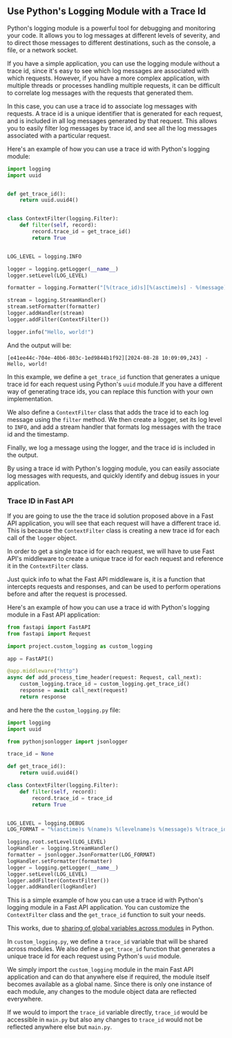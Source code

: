 ## Use Python's Logging Module with a Trace Id

Python's logging module is a powerful tool for debugging and monitoring your
code. It allows you to log messages at different levels of severity, and to
direct those messages to different destinations, such as the console, a file,
or a network socket.

If you have a simple application, you can use the logging module without a
trace id, since it's easy to see which log messages are associated with which
requests. However, if you have a more complex application, with multiple
threads or processes handling multiple requests, it can be difficult to
correlate log messages with the requests that generated them.

In this case, you can use a trace id to associate log messages with requests.
A trace id is a unique identifier that is generated for each request, and is
included in all log messages generated by that request. This allows you to
easily filter log messages by trace id, and see all the log messages associated
with a particular request.

Here's an example of how you can use a trace id with Python's logging module:

```python
import logging
import uuid


def get_trace_id():
    return uuid.uuid4()


class ContextFilter(logging.Filter):
    def filter(self, record):
        record.trace_id = get_trace_id()
        return True


LOG_LEVEL = logging.INFO

logger = logging.getLogger(__name__)
logger.setLevel(LOG_LEVEL)

formatter = logging.Formatter("[%(trace_id)s][%(asctime)s] - %(message)s")

stream = logging.StreamHandler()
stream.setFormatter(formatter)
logger.addHandler(stream)
logger.addFilter(ContextFilter())

logger.info("Hello, world!")
```

And the output will be:

```
[e41ee44c-704e-40b6-803c-1ed9844b1f92][2024-08-28 10:09:09,243] - Hello, world!
```

In this example, we define a `get_trace_id` function that generates a unique
trace id for each request using Python's `uuid` module.If you have a different
way of generating trace ids, you can replace this function with your own
implementation.

We also define a `ContextFilter` class that adds the trace id to each log
message using the `filter` method. We then create a logger, set its log level
to `INFO`, and add a stream handler that formats log messages with the trace id
and the timestamp.

Finally, we log a message using the logger, and the trace id is included in the
output.

By using a trace id with Python's logging module, you can easily associate log
messages with requests, and quickly identify and debug issues in your
application.


### Trace ID in Fast API

If you are going to use the the trace id solution proposed above in a Fast API
application, you will see that each request will have a different trace id.
This is because the `ContextFilter` class is creating a new trace id for each
call of the `logger` object.

In order to get a single trace id for each request, we will have to use
Fast API's middleware to create a unique trace id for each request and reference
it in the `ContextFilter` class.

Just quick info to what the Fast API middleware is, it is a function that
intercepts requests and responses, and can be used to perform operations before
and after the request is processed.

Here's an example of how you can use a trace id with Python's logging module in
a Fast API application:

```python
from fastapi import FastAPI
from fastapi import Request

import project.custom_logging as custom_logging

app = FastAPI()

@app.middleware("http")
async def add_process_time_header(request: Request, call_next):
    custom_logging.trace_id = custom_logging.get_trace_id()
    response = await call_next(request)
    return response
```

and here the the `custom_logging.py` file:

```python
import logging
import uuid

from pythonjsonlogger import jsonlogger

trace_id = None

def get_trace_id():
    return uuid.uuid4()

class ContextFilter(logging.Filter):
    def filter(self, record):
        record.trace_id = trace_id
        return True


LOG_LEVEL = logging.DEBUG
LOG_FORMAT = "%(asctime)s %(name)s %(levelname)s %(message)s %(trace_id)s"

logging.root.setLevel(LOG_LEVEL)
logHandler = logging.StreamHandler()
formatter = jsonlogger.JsonFormatter(LOG_FORMAT)
logHandler.setFormatter(formatter)
logger = logging.getLogger(__name__)
logger.setLevel(LOG_LEVEL)
logger.addFilter(ContextFilter())
logger.addHandler(logHandler)
```

This is a simple example of how you can use a trace id with Python's logging
module in a Fast API application. You can customize the `ContextFilter` class
and the `get_trace_id` function to suit your needs.

This works, due to [sharing of global variables across modules](https://docs.python.org/2/faq/programming.html#how-do-i-share-global-variables-across-modules) in Python.

In `custom_logging.py`, we define a `trace_id` variable that will be shared
across modules. We also define a `get_trace_id` function that generates a unique
trace id for each request using Python's `uuid` module.

We simply import the `custom_logging` module in the main Fast API application
and can do that anywhere else if required, the module itself becomes available
as a global name. Since there is only one instance of each module, any changes
to the module object data are reflected everywhere.

If we would to import the `trace_id` variable directly, `trace_id` would be
accessible in `main.py` but also any changes to `trace_id` would not be
reflected anywhere else but `main.py`.
